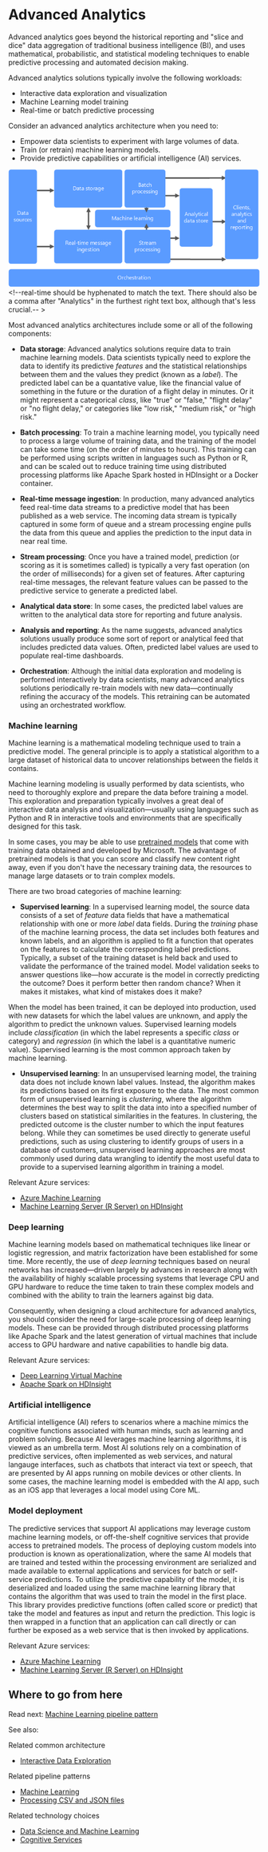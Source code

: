  # Advanced Analytics

Advanced analytics goes beyond the historical reporting and "slice and dice" <!--I made a comment in another doc about this being slang and that it should be replaced for ESL readers. Unfortunately, I'm not sure which doc that was, but it would be best if they matched.-->data aggregation of traditional business intelligence (BI), and uses mathematical, probabilistic, and statistical modeling techniques to enable predictive processing and automated decision making.

Advanced analytics solutions typically involve the following workloads:

* Interactive data exploration and visualization
* Machine Learning model training
* Real-time or batch predictive processing

Consider an advanced analytics architecture when you need to:

* Empower data scientists to experiment with large volumes of data.
* Train (or retrain) machine learning models.
* Provide predictive capabilities or artificial intelligence (AI) services.

![Overall data pipeline with Machine Learning diagram](./images/data-pipeline-ml.png) <!--real-time should be hyphenated to match the text. There should also be a comma after "Analytics" in the furthest right text box, although that's less crucial.-- >

Most advanced analytics architectures include some or all of the following components:

* **Data storage**: Advanced analytics solutions require data to train machine learning models. Data scientists typically need to explore the data to identify its predictive *features* and the statistical relationships between them and the values they predict (known as a *label*). The predicted label can be a quantative value, like the financial value of something in the future or the duration of a flight delay in minutes. Or it might represent a categorical *class*, like "true" or "false," "flight delay" or "no flight delay," or categories like "low risk," "medium risk," or "high risk."<!--MS style is to put the punctuation inside the quotation marks.-->

* **Batch processing**: To train a machine learning model, you typically need to process a large volume of training data, and the training of the model can take some time (on the order of minutes to hours). This training can be performed using scripts written in languages such as Python or R, and can be scaled out to reduce training time using distributed processing platforms like Apache Spark hosted in HDInsight or a Docker container.

* **Real-time message ingestion**: In production, many advanced analytics feed real-time data streams to a predictive model that has been published as a web service. The incoming data stream is typically captured in some form of queue and a stream processing engine pulls the data from this queue and applies the prediction to the input data in near real time.  

* **Stream processing**: Once you have a trained model, prediction (or scoring as it is sometimes called) is typically a very fast operation (on the order of milliseconds) for a given set of features.  After capturing real-time messages, the relevant feature values can be passed to the predictive service to generate a predicted label.

* **Analytical data store**: In some cases, the predicted label values are written to the analytical data store for reporting and future analysis.

* **Analysis and reporting**: As the name suggests, advanced analytics solutions usually produce some sort of report or analytical feed that includes predicted data values. Often, predicted label values are used to populate real-time dashboards.

* **Orchestration**: Although the initial data exploration and modeling is performed interactively by data scientists, many advanced analytics solutions periodically re-train models with new data&mdash;continually refining the accuracy of the models. This retraining can be automated using an orchestrated workflow.

### Machine learning
Machine learning is a mathematical modeling technique used to train a predictive model. The general principle is to apply a statistical algorithm to a large dataset of historical data to uncover relationships between the fields it contains.

Machine learning modeling is usually performed by data scientists, who need to thoroughly explore and prepare the data before training a model. This exploration and preparation typically involves a great deal of interactive data analysis and visualization&mdash;usually using languages such as Python and R in interactive tools and environments that are specifically designed for this task.

In some cases, you may be able to use [pretrained models](https://docs.microsoft.com/machine-learning-server/install/microsoftml-install-pretrained-models) that come with training data obtained and developed by Microsoft. The advantage of pretrained models is that you can score and classify new content right away, even if you don't have the necessary training data, the resources to manage large datasets or to train complex models.

There are two broad categories of machine learning:

* **Supervised learning**: In a supervised learning model, the source data consists of a set of *feature* data fields that have a mathematical relationship with one or more *label* data fields. During the *training* phase of the machine learning process, the data set includes both features and known labels, and an algorithm is applied to fit a function that operates on the features to calculate the corresponding label predictions. Typically, a subset of the training dataset is held back and used to validate the performance of the trained model. Model validation seeks to answer questions like&mdash;how accurate is the model in correctly predicting the outcome? Does it perform better then random chance? When it makes it mistakes, what kind of mistakes does it make? 

When the model has been trained, it can be deployed into production, used with new datasets for which the label values are unknown, and apply the algorithm to predict the unknown values. Supervised learning models include *classification* (in which the label represents a specific *class* or category) and *regression* (in which the label is a quantitative numeric value). Supervised learning is the most common approach taken by machine learning. 

* **Unsupervised learning**: In an unsupervised learning model, the training data does not include known label values. Instead, the algorithm makes its predictions based on its first exposure to the data. The most common form of unsupervised learning is *clustering*, where the algorithm determines the best way to split the data into into a specified number of clusters based on statistical similarities in the features. In clustering, the predicted outcome is the cluster number to which the input features belong. While they can sometimes be used directly to generate useful predictions, such as using clustering to identify groups of users in a database of customers, unsupervised learning approaches are most commonly used during data wrangling <!--slang again, the most common definition of wrangle is to fight or argue, so that could be confusing for an ESL reader, plus it rarely is used on MSDN. Not sure what would be the mose precise word to replace it with.--> to identify the most useful data to provide to a supervised learning algorithm in training a model.  

Relevant Azure services:

- [Azure Machine Learning](https://docs.microsoft.com/azure/machine-learning/)
- [Machine Learning Server (R Server) on HDInsight](https://docs.microsoft.com/azure/hdinsight/r-server/r-server-overview)

### Deep learning

Machine learning models based on mathematical techniques like linear or logistic regression, and matrix factorization have been established for some time. More recently, the use of *deep learning* techniques based on neural networks has increased&mdash;driven largely by advances in research along with the availability of highly scalable processing systems that leverage CPU and GPU hardware to reduce the time taken to train these complex models and combined with the ability to train the learners against big data. <!--This is quite a sentence. Could it end after "models" or is that last bit really necessary? Maybe it would be better to eliminate the emdash and break into two? Also, I removed "in this area" because that seems like a given.-->

Consequently, when designing a cloud architecture for advanced analytics, you should consider the need for large-scale processing of deep learning models. These can be provided through distributed processing platforms like Apache Spark and the latest generation of virtual machines that include access to GPU hardware and native capabilities to handle big data.

Relevant Azure services:

- [Deep Learning Virtual Machine](https://docs.microsoft.com/azure/machine-learning/data-science-virtual-machine/deep-learning-dsvm-overview)
- [Apache Spark on HDInsight](https://docs.microsoft.com/azure/hdinsight/spark/apache-spark-overview)

### Artificial intelligence

Artificial intelligence (AI) refers to scenarios where a machine mimics the cognitive functions associated with human minds, such as learning and problem solving. Because AI leverages machine learning algorithms, it is viewed as an umbrella term. Most AI solutions rely on a combination of predictive services, often implemented as web services, and natural langauge interfaces, such as chatbots that interact via text or speech, that are presented by AI apps running on mobile devices or other clients. In some cases, the machine learning model is embedded with the AI app, such as an iOS app that leverages a local model using Core ML.  

### Model deployment
The predictive services that support AI applications may leverage custom machine learning models, or off-the-shelf cognitive services that provide access to pretrained models. The process of deploying custom models into production is known as operationalization, where the same AI models that are trained and tested within the processing environment are serialized and made available to external applications and services for batch or self-service predictions. To utilize the predictive capability of the model, it is deserialized and loaded using the same machine learning library that contains the algorithm that was used to train the model in the first place. This library provides predictive functions (often called score or predict) that take the model and features as input and return the prediction. This logic is then wrapped in a function that an application can call directly or can further be exposed as a web service that is then invoked by applications. 


Relevant Azure services:

- [Azure Machine Learning](https://docs.microsoft.com/azure/machine-learning/)
- [Machine Learning Server (R Server) on HDInsight](https://docs.microsoft.com/azure/hdinsight/r-server/r-server-overview)

## Where to go from here

Read next: [Machine Learning pipeline pattern](../pipeline-patterns/machine-learning-at-scale.md)

See also:

Related common architecture
- [Interactive Data Exploration](../common-architectures/interactive-data-exploration.md)

Related pipeline patterns
- [Machine Learning](../pipeline-patterns/machine-learning-at-scale.md)
- [Processing CSV and JSON files](../pipeline-patterns/processing-csv-and-json-files.md)

Related technology choices
- [Data Science and Machine Learning](../technology-choices/data-science-and-machine-learning.md)
- [Cognitive Services](../technology-choices/cognitive-services.md)


